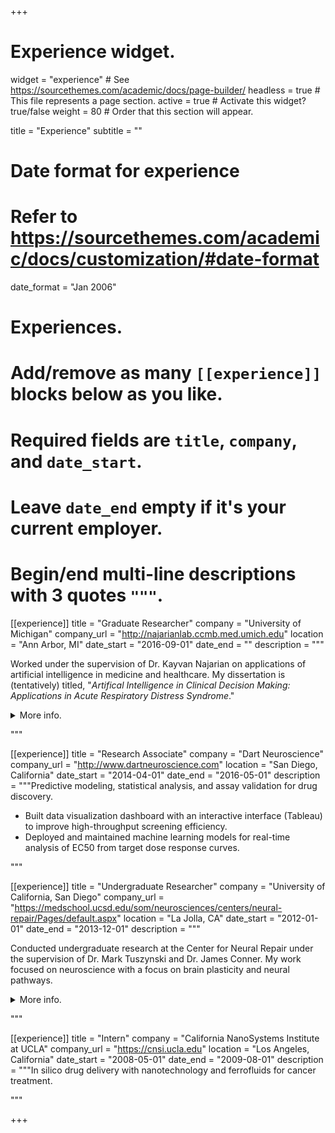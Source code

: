 +++
# Experience widget.
widget = "experience"  # See https://sourcethemes.com/academic/docs/page-builder/
headless = true  # This file represents a page section.
active = true  # Activate this widget? true/false
weight = 80  # Order that this section will appear.

title = "Experience"
subtitle = ""

# Date format for experience
#   Refer to https://sourcethemes.com/academic/docs/customization/#date-format
date_format = "Jan 2006"

# Experiences.
#   Add/remove as many `[[experience]]` blocks below as you like.
#   Required fields are `title`, `company`, and `date_start`.
#   Leave `date_end` empty if it's your current employer.
#   Begin/end multi-line descriptions with 3 quotes `"""`.

[[experience]]
  title = "Graduate Researcher"
  company = "University of Michigan"
  company_url = "http://najarianlab.ccmb.med.umich.edu"
  location = "Ann Arbor, MI"
  date_start = "2016-09-01"
  date_end = ""
  description = """
  
  Worked under the supervision of Dr. Kayvan Najarian on applications of artificial intelligence in medicine and healthcare. My dissertation is (tentatively) titled, "*Artifical Intelligence in Clinical Decision Making: Applications in Acute Respiratory Distress Syndrome*."

<details>

  <summary>More info.</summary>

  <br>

  Responsibilities include:
  
  * Developed theoretically motivated, principled algorithms for clinical decision support systems.
  * Close collaboration with a multi-disciplinary team of scientists/engineers in our lab and physicians at Michigan Medicine.
  * Led multiple projects from start to finish: including grant proposal, data acquisition + processing, algorithm development, model training + validation, and publications in multiple journals and conferences.

  <br>

  Main courses include: 

  * Machine learning
  * Signal Processing and Machine Learning
  * Deep Learning in Bioinformatics
  * Applied Data Science
  * Mathematics of Biological Networks
  * Linear Algebra
  * Probability and Computing
  * Biostatistics

</details>

"""

[[experience]]
  title = "Research Associate"
  company = "Dart Neuroscience"
  company_url = "http://www.dartneuroscience.com"
  location = "San Diego, California"
  date_start = "2014-04-01"
  date_end = "2016-05-01"
  description = """Predictive modeling, statistical analysis, and assay validation for drug discovery.

  * Built data visualization dashboard with an interactive interface (Tableau) to improve high-throughput screening efficiency.
  * Deployed and maintained machine learning models for real-time analysis of EC50 from target dose response curves.

  """

[[experience]]
  title = "Undergraduate Researcher"
  company = "University of California, San Diego"
  company_url = "https://medschool.ucsd.edu/som/neurosciences/centers/neural-repair/Pages/default.aspx"
  location = "La Jolla, CA"
  date_start = "2012-01-01"
  date_end = "2013-12-01"
  description = """

  Conducted undergraduate research at the Center for Neural Repair under the supervision of Dr. Mark Tuszynski and Dr. James Conner. My work focused on neuroscience with a focus on brain plasticity and neural pathways. 

<details>

  <summary>More info.</summary>

  <br>

  Main courses include: 

  * Information Theory
  * Algorithms for Analysis of Neural Data
  * Biophysical Basis of Neuronal Computation
  * Neurodynamics
  * Computational Neurobiology
  * Waves & Optics
  * Multivariate Analysis
  * Probability Theory

</details>

"""

[[experience]]
  title = "Intern"
  company = "California NanoSystems Institute at UCLA"
  company_url = "https://cnsi.ucla.edu"
  location = "Los Angeles, California"
  date_start = "2008-05-01"
  date_end = "2009-08-01"
  description = """In silico drug delivery with nanotechnology and ferrofluids for cancer treatment.

"""

+++
